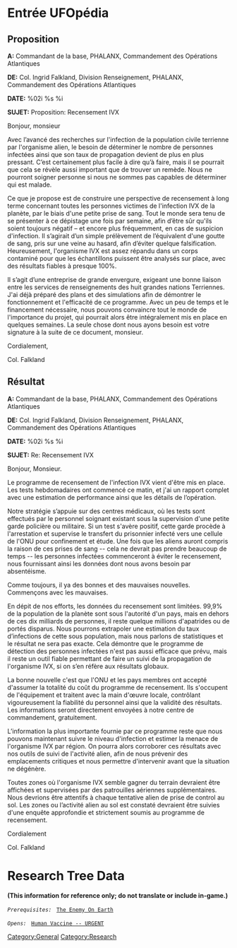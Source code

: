 # Entrée UFOpédia

## Proposition

**A:** Commandant de la base, PHALANX, Commandement des Opérations
Atlantiques

**DE:** Col. Ingrid Falkland, Division Renseignement, PHALANX,
Commandement des Opérations Atlantiques

**DATE:** %02i %s %i

**SUJET:** Proposition: Recensement IVX

Bonjour, monsieur

Avec l’avancé des recherches sur l'infection de la population civile
terrienne par l'organisme alien, le besoin de déterminer le nombre de
personnes infectées ainsi que son taux de propagation devient de plus en
plus pressant. C’est certainement plus facile à dire qu’à faire, mais il
se pourrait que cela se révèle aussi important que de trouver un remède.
Nous ne pourront soigner personne si nous ne sommes pas capables de
déterminer qui est malade.

Ce que je propose est de construire une perspective de recensement à
long terme concernant toutes les personnes victimes de l'infection IVX
de la planète, par le biais d'une petite prise de sang. Tout le monde
sera tenu de se présenter à ce dépistage une fois par semaine, afin
d’être sûr qu'ils soient toujours négatif – et encore plus fréquemment,
en cas de suspicion d'infection. Il s’agirait d’un simple prélèvement de
l’équivalent d'une goutte de sang, pris sur une veine au hasard, afin
d’éviter quelque falsification. Heureusement, l'organisme IVX est assez
répandu dans un corps contaminé pour que les échantillons puissent être
analysés sur place, avec des résultats fiables à presque 100%.

Il s’agit d’une entreprise de grande envergure, exigeant une bonne
liaison entre les services de renseignements des huit grandes nations
Terriennes. J'ai déjà préparé des plans et des simulations afin de
démontrer le fonctionnement et l'efficacité de ce programme. Avec un peu
de temps et le financement nécessaire, nous pouvons convaincre tout le
monde de l'importance du projet, qui pourrait alors être intégralement
mis en place en quelques semaines. La seule chose dont nous ayons besoin
est votre signature à la suite de ce document, monsieur.

Cordialement,

Col. Falkland

## Résultat

**A:** Commandant de la base, PHALANX, Commandement des Opérations
Atlantiques

**DE:** Col. Ingrid Falkland, Division Renseignement, PHALANX,
Commandement des Opérations Atlantiques

**DATE:** %02i %s %i

**SUJET:** Re: Recensement IVX

Bonjour, Monsieur.

Le programme de recensement de l'infection IVX vient d'être mis en
place. Les tests hebdomadaires ont commencé ce matin, et j'ai un rapport
complet avec une estimation de performance ainsi que les détails de
l’opération.

Notre stratégie s’appuie sur des centres médicaux, où les tests sont
effectués par le personnel soignant existant sous la supervision d'une
petite garde policière ou militaire. Si un test s'avère positif, cette
garde procède à l'arrestation et supervise le transfert du prisonnier
infecté vers une cellule de l'ONU pour confinement et étude. Une fois
que les aliens auront compris la raison de ces prises de sang -- cela ne
devrait pas prendre beaucoup de temps -- les personnes infectées
commenceront à éviter le recensement, nous fournissant ainsi les données
dont nous avons besoin par absentéisme.

Comme toujours, il ya des bonnes et des mauvaises nouvelles. Commençons
avec les mauvaises.

En dépit de nos efforts, les données du recensement sont limitées. 99,9%
de la population de la planète sont sous l'autorité d'un pays, mais en
dehors de ces dix milliards de personnes, il reste quelque millions
d'apatrides ou de portés disparus. Nous pourrons extrapoler une
estimation du taux d’infections de cette sous population, mais nous
parlons de statistiques et le résultat ne sera pas exacte. Cela démontre
que le programme de détection des personnes infectées n'est pas aussi
efficace que prévu, mais il reste un outil fiable permettant de faire un
suivi de la propagation de l'organisme IVX, si on s’en réfère aux
résultats globaux.

La bonne nouvelle c'est que l'ONU et les pays membres ont accepté
d'assumer la totalité du coût du programme de recensement. Ils
s'occupent de l'équipement et traitent avec la main d'œuvre locale,
contrôlant vigoureusement la fiabilité du personnel ainsi que la
validité des résultats. Les informations seront directement envoyées à
notre centre de commandement, gratuitement.

L’information la plus importante fournie par ce programme reste que nous
pouvons maintenant suivre le niveau d'infection et estimer la menace de
l'organisme IVX par région. On pourra alors corroborer ces résultats
avec nos outils de suivi de l'activité alien, afin de nous prévenir des
emplacements critiques et nous permettre d'intervenir avant que la
situation ne dégénère.

Toutes zones où l'organisme IVX semble gagner du terrain devraient être
affichées et supervisées par des patrouilles aériennes supplémentaires.
Nous devrions être attentifs à chaque tentative alien de prise de
control au sol. Les zones ou l’activité alien au sol est constaté
devraient être suivies d'une enquête approfondie et strictement soumis
au programme de recensement.

Cordialement

Col. Falkland

# Research Tree Data

**(This information for reference only; do not translate or include
in-game.)**

*`Prerequisites:`*
` `[`The Enemy On Earth`](Research/The_Enemy_On_Earth "wikilink")

*`Opens:`*
` `[`Human Vaccine -- URGENT`](Research/Human_Vaccine_--_URGENT "wikilink")
` `

[Category:General](Category:General "wikilink")
[Category:Research](Category:Research "wikilink")